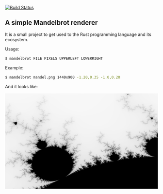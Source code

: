 [![Build Status](https://travis-ci.org/simoninator/mandelbrot_render.svg?branch=master)](https://travis-ci.org/simoninator/mandelbrot_render)

A simple Mandelbrot renderer
----------------------------

It is a small project to get used to the Rust programming language and its ecosystem.

Usage:
```bash
$ mandelbrot FILE PIXELS UPPERLEFT LOWERRIGHT
```

Example:
```bash
$ mandelbrot mandel.png 1440x900 -1.20,0.35 -1.0,0.20
```

And it looks like:

![mandelbrot](./mandel.png)

